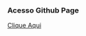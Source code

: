 ### Acesso Github Page
<a href="https://fga-eps-mds.github.io/MDS-2020-2-G7/" target="_blank">Clique Aqui</a>
